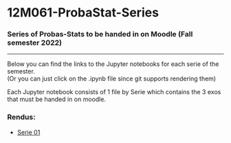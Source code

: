 # 12M061-ProbaStat-Series
### Series of Probas-Stats to be handed in on Moodle (Fall semester 2022)

---

Below you can find the links to the Jupyter notebooks for each serie of the semester.  
(Or you can just click on the .ipynb file since git supports rendering them)

Each Jupyter notebook consists of 1 file by Serie which contains the 3 exos that must be handed in on moodle.
<br/>

### Rendus:

- [Serie 01](https://nbviewer.org/github/David-Kyrat/12M061-ProbaStat-Series/blob/master/Serie01-Rendu.ipynb)  
